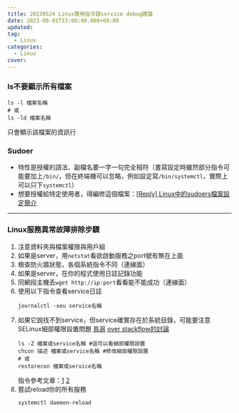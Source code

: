 ```yaml
---
title: 20230524 Linux實用指令跟service debug建議
date: 2023-08-01T15:00:00.000+08:00
updated: 
tag: 
  - Linux
categories: 
  - Linux
cover: 
---
```

### ls不要顯示所有檔案
```shell
ls -l 檔案名稱
# 或
ls -ld 檔案名稱
```
只會顯示該檔案的資訊行

### Sudoer
- 特性是授權的語法、副檔名要一字一句完全相符（書寫設定時雖然部分指令可能要加上`/bin/`，但在終端機可以忽略，例如設定寫`/bin/systemctl`，實際上可以只下`systemctl`）
- 想要授權給特定使用者，得編修這個檔案：[[Reply] Linux中的sudoers檔案設定簡介](https://ithelp.ithome.com.tw/articles/10053821)

***
### Linux服務異常故障排除步驟
1. 注意資料夾與檔案權限與用戶組
1. 如果是server，用`netstat`看欲啟動服務之port號有無在上面
1. 檢查防火牆狀態，各個系統指令不同（連線面）
1. 如果是server，在你的程式使用日誌記錄功能
1. 同網段主機丟`wget http://ip:port`看看能不能成功（連線面）
1. 使用以下指令查看service日誌
    ```shell
    journalctl -xeu service名稱
    ```
1. 如果它說找不到service，但service確實存在於系統目錄，可能要注意SELinux細部權限設置問題 [鳥哥](https://linux.vbird.org/linux_server/rocky9/0140selinux.php) [over stackflow的討論](https://stackoverflow.com/questions/63619681/systemctl-myservice-service-not-found)
    ```shell
    ls -Z 檔案或service名稱 #這可以看細部權限設置
   chcon 描述 檔案或service名稱 #修改細部權限設置
   # 或
   restorecon 檔案或service名稱
   ```
   指令參考文章：[1](https://dywang.csie.cyut.edu.tw/dywang/linuxsecurity/node7.html) [2](https://happybevis.github.io/2018/05/02/The-Magic-Selinux-Restore-Rule/)
1. 嘗試reload你的所有服務
    ```shell
   systemctl daemon-reload
   ```